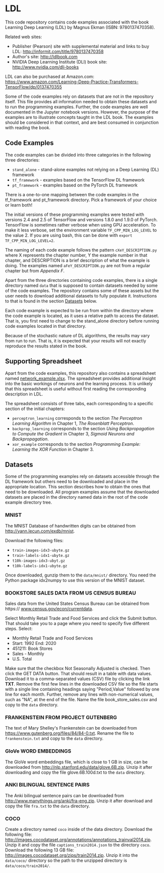 # LDL
This code repository contains code examples associated with the book
Learning Deep Learning (LDL) by Magnus Ekman (ISBN: 9780137470358).

Related web sites:
* Publisher (Pearson) site with supplemental material and links to buy
  LDL: http://informit.com/title/9780137470358
* Author's site: http://ldlbook.com
* NVIDIA Deep Learning Institute (DLI) book site:
  http://www.nvidia.com/dli-books

LDL can also be purchased at Amazon.com:
https://www.amazon.com/Learning-Deep-Practice-Transformers-TensorFlow/dp/0137470355

Some of the code examples rely on datasets that are not in the repository
itself. This file provides all information needed to obtain these datasets
and to run the programming examples. Further, the code examples are well
documented in the Jupyter notebook versions. However, the purpose of the
examples are to illustrate concepts taught in the LDL book. The examples
should be considered in that context, and are best consumed in conjunction
with reading the book.

## Code Examples
The code examples can be divided into three categories in the following
three directories:
* `stand_alone` - stand-alone examples not relying on a Deep Learning (DL)
 framework
* `tf_framework` - examples based on the TensorFlow DL framework
* `pt_framework` - examples based on the PyTorch DL framework

There is a one-to-one mapping between the code examples in the tf_framework
and pt_framework directory. Pick a framework of your choice or learn both!

The initial versions of these programming examples were tested with
versions 2.4 and 2.5 of TensorFlow and versions 1.8.0 and 1.9.0 of
PyTorch. TensorFlow is sometimes rather verbose when using GPU acceleration.
To make it less verbose, set the environment variable `TF_CPP_MIN_LOG_LEVEL`
to the value 2. If you are using bash, this can be done with `export
TF_CPP_MIN_LOG_LEVEL=2`.


The naming of each code example follows the pattern `cXeY_DESCRIPTION.py`
where X represents the chapter number, Y the example number in that chapter,
and DESCRIPTION is a brief description of what the example is doing. The
examples named `aFeY_DESCRIPTION.py` are not from a regular chapter but from
*Appendix F*.

Apart from the three directories containing code examples, there is a single
directory named `data` that is supposed to contain datasets needed by some of
the code examples. The repository contains some of these assets but the
user needs to download additional datasets to fully populate it. Instructions
to that is found in the section [Datasets](#datasets) below.

Each code example is expected to be run from within the directory where the
code example is located, as it uses a relative path to access the dataset. That
is, you first need to change to the stand_alone directory before running code
examples located in that directory.

Because of the stochastic nature of DL algorithms, the results may vary from
run to run. That is, it is expected that your results will not exactly reproduce
the results stated in the book.

## Supporting Spreadsheet
Apart from the code examples, this repository also contains a spreadsheet named
[network_example.xlsx](network_example.xlsx). The spreadsheet provides additional insight into the basic
workings of neurons and the learning process. It is unlikely that this
spreadsheet is useful without first reading the corresponding description in LDL.

The spreadsheet consists of three tabs, each corresponding to a specific section
of the initial chapters:
* `perceptron_learning` corresponds to the section *The Perceptron Learning
 Algorithm* in Chapter 1, *The Rosenblatt Perceptron*.
* `backprop_learning` corresponds to the section *Using Backpropagation to
 Compute the Gradient* in Chapter 3, *Sigmoid Neurons and Backpropagation*.
* `xor_example` corresponds to the section *Programming Example: Learning
 the XOR Function* in Chapter 3.

## Datasets
Some of the programming examples rely on datasets accessible through the DL
framework but others need to be downloaded and place in the appropriate location.
This section describes how to obtain the ones that need to be downloaded. All
program examples assume that the downloaded datasets are placed in the directory
named data in the root of the code example directory tree.

### MNIST
The MNIST Database of handwritten digits can be obtained from
http://yann.lecun.com/exdb/mnist.

Download the following files:
* `train-images-idx3-ubyte.gz`
* `train-labels-idx1-ubyte.gz`
* `t10k-images-idx3-ubyt.gz`
* `t10k-labels-idx1-ubyte.gz`

Once downloaded, gunzip them to the `data/mnist/` directory. You need the
Python package idx2numpy to use this version of the MNIST dataset.

### BOOKSTORE SALES DATA FROM US CENSUS BUREAU
Sales data from the United States Census Bureau can be obtained from https://
www.census.gov/econ/currentdata.

Select Monthly Retail Trade and Food Services and click the Submit button. That
should take you to a page where you need to specify five different steps. Select:
* Monthly Retail Trade and Food Services
* Start: 1992 End: 2020
* 451211: Book Stores
* Sales - Monthly
* U.S. Total

Make sure that the checkbox Not Seasonally Adjusted is checked. Then click the
GET DATA button. That should result in a table with data values. Download it to
a comma-separated values (CSV) file by clicking the link **TXT**. Remove the first few
lines in the downloaded CSV file so the file starts with a single line containing
headings saying "Period,Value" followed by one line for each month. Further, remove
any lines with non-numerical values, such as "NA", at the end of the file. Name the
file book_store_sales.csv and copy to the `data` directory.

### FRANKENSTEIN FROM PROJECT GUTENBERG
The text of Mary Shelley's Frankenstein can be downloaded from
https://www.gutenberg.org/files/84/84-0.txt.
Rename the file to `frankenstein.txt` and copy to the `data` directory.

### GloVe WORD EMBEDDINGS
The GloVe word embeddings file, which is close to 1 GB in size, can be downloaded
from http://nlp.stanford.edu/data/glove.6B.zip. Unzip it after downloading and copy
the file glove.6B.100d.txt to the `data` directory.

### ANKI BILINGUAL SENTENCE PAIRS
The Anki bilingual sentence pairs can be downloaded from
http://www.manythings.org/anki/fra-eng.zip. Unzip it after download and copy the
file `fra.txt` to the `data` directory.

### COCO
Create a directory named `coco` inside of the data directory.
Download the following file:
http://images.cocodataset.org/annotations/annotations_trainval2014.zip. Unzip it and
copy the file `captions_train2014.json` to the directory `coco`.
Download the following 13 GB file: http://images.cocodataset.org/zips/train2014.zip.
Unzip it into the `data/coco/` directory so the path to the unzipped directory is
`data/coco/train2014/`.
